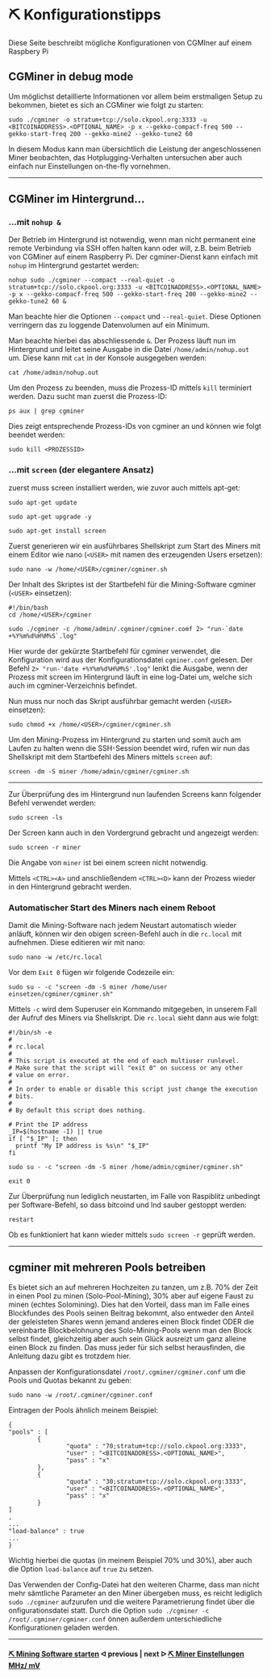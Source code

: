 # ⛏ Konfigurationstipps

Diese Seite beschreibt mögliche Konfigurationen von CGMIner auf einem Raspbery Pi

## CGMiner in debug mode 

Um möglichst detaillierte Informationen vor allem beim erstmaligen Setup zu bekommen, bietet es sich an CGMiner wie folgt zu starten:

```shell
sudo ./cgminer -o stratum+tcp://solo.ckpool.org:3333 -u <BITCOINADDRESS>.<OPTIONAL_NAME> -p x --gekko-compacf-freq 500 --gekko-start-freq 200 --gekko-mine2 --gekko-tune2 60
```

In diesem Modus kann man übersichtlich die Leistung der angeschlossenen Miner beobachten, das Hotplugging-Verhalten untersuchen aber auch einfach nur Einstellungen on-the-fly vornehmen.

---

## CGMiner im Hintergrund...

### ...mit `nohup &`

Der Betrieb im Hintergrund ist notwendig, wenn man nicht permanent eine remote Verbindung via SSH offen halten kann oder will, z.B. beim Betrieb von CGMiner auf einem Raspberry Pi. Der cgminer-Dienst kann einfach mit `nohup` im Hintergrund gestartet werden:

```shell
nohup sudo ./cgminer --compact --real-quiet -o stratum+tcp://solo.ckpool.org:3333 -u <BITCOINADDRESS>.<OPTIONAL_NAME> -p x --gekko-compacf-freq 500 --gekko-start-freq 200 --gekko-mine2 --gekko-tune2 60 &
```

Man beachte hier die Optionen `--compact` und `--real-quiet`. Diese Optionen verringern das zu loggende Datenvolumen auf ein Minimum.

Man beachte hierbei das abschliessende `&`. Der Prozess läuft nun im Hintergrund und leitet seine Ausgabe in die Datei `/home/admin/nohup.out` um. Diese kann mit `cat` in der Konsole ausgegeben werden:

```shell
cat /home/admin/nohup.out
```

Um den Prozess zu beenden, muss die Prozess-ID mittels `kill` terminiert werden. Dazu sucht man zuerst die Prozess-ID:

```shell
ps aux | grep cgminer
```

Dies zeigt entsprechende Prozess-IDs von cgminer an und können wie folgt beendet werden:

```shell
sudo kill <PROZESSID>
```

### ...mit `screen` (der elegantere Ansatz)

zuerst muss screen installiert werden, wie zuvor auch mittels apt-get:

```shell
sudo apt-get update

sudo apt-get upgrade -y

sudo apt-get install screen
```

Zuerst generieren wir ein ausführbares Shellskript zum Start des Miners mit einem Editor wie nano (`<USER>` mit namen des erzeugenden Users ersetzen):

```shell
sudo nano -w /home/<USER>/cgminer/cgminer.sh
```

Der Inhalt des Skriptes ist der Startbefehl für die Mining-Software cgminer (`<USER>` einsetzen):

```shell
#!/bin/bash
cd /home/<USER>/cgminer

sudo ./cgminer -c /home/admin/.cgminer/cgminer.comf 2> "run-`date +%Y%m%d%H%M%S`.log"
```

Hier wurde der gekürzte Startbefehl für cgminer verwendet, die Konfiguration wird aus der Konfigurationsdatei `cgminer.conf` gelesen. Der Befehl `2> "run-'date +%Y%m%d%H%M%S'.log"` lenkt die Ausgabe, wenn der Prozess mit screen im Hintergrund läuft in eine log-Datei um, welche sich auch im cgminer-Verzeichnis befindet.

Nun muss nur noch das Skript ausführbar gemacht werden (`<USER>` einsetzen):

```shell
sudo chmod +x /home/<USER>/cgminer/cgminer.sh
```

Um den Mining-Prozess im Hintergrund zu starten und somit auch am Laufen zu halten wenn die SSH-Session beendet wird, rufen wir nun das Shellskript mit dem Startbefehl des Miners mittels `screen` auf:

```shell
screen -dm -S miner /home/admin/cgminer/cgminer.sh
```

---

Zur Überprüfung des im Hintergrund nun laufenden Screens kann folgender Befehl verwendet werden:

```shell
sudo screen -ls
```

Der Screen kann auch in den Vordergrund gebracht und angezeigt werden:

```shell
sudo screen -r miner
```

Die Angabe von `miner` ist bei einem screen nicht notwendig.

Mittels `<CTRL><A>` und anschließendem `<CTRL><D>` kann der Prozess wieder in den Hintergrund gebracht werden. 

### Automatischer Start des Miners nach einem Reboot 

Damit die Mining-Software nach jedem Neustart automatisch wieder anläuft, können wir den obigen screen-Befehl auch in die `rc.local` mit aufnehmen. Diese editieren wir mit nano:

```shell
sudo nano -w /etc/rc.local
``` 

Vor dem `Exit 0` fügen wir folgende Codezeile ein:

```shell
sudo su - -c "screen -dm -S miner /home/user einsetzen/cgminer/cgminer.sh"
```

Mittels `-c` wird dem Superuser ein Kommando mitgegeben, in unserem Fall der Aufruf des Miners via Shellskript. Die `rc.local` sieht dann aus wie folgt:

```shell
#!/bin/sh -e
#
# rc.local
#
# This script is executed at the end of each multiuser runlevel.
# Make sure that the script will "exit 0" on success or any other
# value on error.
#
# In order to enable or disable this script just change the execution
# bits.
#
# By default this script does nothing.

# Print the IP address
_IP=$(hostname -I) || true
if [ "$_IP" ]; then
  printf "My IP address is %s\n" "$_IP"
fi

sudo su - -c "screen -dm -S miner /home/admin/cgminer/cgminer.sh"

exit 0
```

Zur Überprüfung nun lediglich neustarten, im Falle von Raspiblitz unbedingt per Software-Befehl, so dass bitcoind und lnd sauber gestoppt werden: 

 ```shell
restart
```

Ob es funktioniert hat kann wieder mittels `sudo screen -r` geprüft werden.

---

## cgminer mit mehreren Pools betreiben

Es bietet sich an auf mehreren Hochzeiten zu tanzen, um z.B. 70% der Zeit in einen Pool zu minen (Solo-Pool-Mining), 30% aber auf eigene Faust zu minen (echtes Solomining). Dies hat den Vorteil, dass man im Falle eines Blockfundes des Pools seinen Beitrag bekommt, also entweder den Anteil der geleisteten Shares wenn jemand anderes einen Block findet ODER die vereinbarte Blockbelohnung des Solo-Mining-Pools wenn man den Block selbst findet, gleichzeitig aber auch sein Glück ausreizt um ganz alleine einen Block zu finden. Das muss jeder für sich selbst herausfinden, die Anleitung dazu gibt es trotzdem hier.

Anpassen der Konfigurationsdatei `/root/.cgminer/cgminer.conf` um die Pools und Quotas bekannt zu geben:

```shell
sudo nano -w /root/.cgminer/cgminer.conf
```

Eintragen der Pools ähnlich meinem Beispiel:

```shell
{
"pools" : [
        {
                "quota" : "70;stratum+tcp://solo.ckpool.org:3333",
                "user" : "<BITCOINADDRESS>.<OPTIONAL_NAME>",
                "pass" : "x"
        },
        {
                "quota" : "30;stratum+tcp://solo.ckpool.org:3333",
                "user" : "<BITCOINADDRESS>.<OPTIONAL_NAME>",
                "pass" : "x"
        }
]
,
...
"load-balance" : true
...
}
```

Wichtig hierbei die quotas (in meinem Beispiel 70% und 30%), aber auch die Option `load-balance` auf `true` zu setzen.

Das Verwenden der Config-Datei hat den weiteren Charme, dass man nicht mehr sämtliche Parameter an den Miner übergeben muss, es reicht lediglich `sudo ./cgminer` aufzurufen und die weitere Parametrierung findet über die onfigurationsdatei statt. Durch die Option `sudo ./cgminer -c /root/.cgminer/cgminer.conf` önnen außerdem unterschiedliche Konfigurationen geladen werden.

---

####  [⛏ Mining Software starten](start_mining.md)  ᐊ  previous | next  ᐅ  [⛏ Miner Einstellungen MHz/ mV](miner-settings.md)
